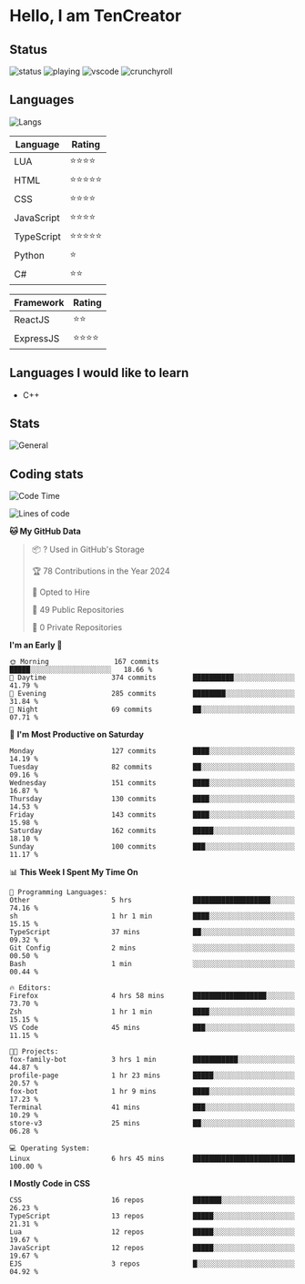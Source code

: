 # Hello, I am TenCreator

## Status
![status](https://api.statusbadges.me/badge/status/518334475038359555?simple=true&style=for-the-badge)
![playing](https://api.statusbadges.me/badge/playing/518334475038359555?style=for-the-badge)
![vscode](https://api.statusbadges.me/badge/vscode/518334475038359555?style=for-the-badge)
![crunchyroll](https://api.statusbadges.me/badge/crunchyroll/518334475038359555?style=for-the-badge)

## Languages
![Langs](https://github-readme-stats.vercel.app/api/top-langs/?username=tencreator&layout=compact&theme=radical)


|Language|Rating|
|--------|------|
|LUA|⭐️⭐️⭐️⭐️|
|HTML|⭐️⭐️⭐️⭐️⭐️|
|CSS|⭐️⭐️⭐️⭐️|
|JavaScript|⭐️⭐️⭐️⭐️|
|TypeScript|⭐️⭐️⭐️⭐️⭐️|
|Python|⭐️|
|C#|⭐️⭐️ |

|Framework|Rating|
|--------|------|
|ReactJS|⭐️⭐️|
|ExpressJS|⭐️⭐️⭐️⭐️|

## Languages I would like to learn
- C++

## Stats
![General](https://github-readme-stats.vercel.app/api?username=tencreator&show_icons=true&theme=radical)

## Coding stats
<!--START_SECTION:waka-->
![Code Time](http://img.shields.io/badge/Code%20Time-94%20hrs%2026%20mins-blue)

![Lines of code](https://img.shields.io/badge/From%20Hello%20World%20I%27ve%20Written-481.9%20thousand%20lines%20of%20code-blue)

**🐱 My GitHub Data** 

> 📦 ? Used in GitHub's Storage 
 > 
> 🏆 78 Contributions in the Year 2024
 > 
> 💼 Opted to Hire
 > 
> 📜 49 Public Repositories 
 > 
> 🔑 0 Private Repositories 
 > 
**I'm an Early 🐤** 

```text
🌞 Morning                167 commits         █████░░░░░░░░░░░░░░░░░░░░   18.66 % 
🌆 Daytime                374 commits         ██████████░░░░░░░░░░░░░░░   41.79 % 
🌃 Evening                285 commits         ████████░░░░░░░░░░░░░░░░░   31.84 % 
🌙 Night                  69 commits          ██░░░░░░░░░░░░░░░░░░░░░░░   07.71 % 
```
📅 **I'm Most Productive on Saturday** 

```text
Monday                   127 commits         ████░░░░░░░░░░░░░░░░░░░░░   14.19 % 
Tuesday                  82 commits          ██░░░░░░░░░░░░░░░░░░░░░░░   09.16 % 
Wednesday                151 commits         ████░░░░░░░░░░░░░░░░░░░░░   16.87 % 
Thursday                 130 commits         ████░░░░░░░░░░░░░░░░░░░░░   14.53 % 
Friday                   143 commits         ████░░░░░░░░░░░░░░░░░░░░░   15.98 % 
Saturday                 162 commits         █████░░░░░░░░░░░░░░░░░░░░   18.10 % 
Sunday                   100 commits         ███░░░░░░░░░░░░░░░░░░░░░░   11.17 % 
```


📊 **This Week I Spent My Time On** 

```text
💬 Programming Languages: 
Other                    5 hrs               ███████████████████░░░░░░   74.16 % 
sh                       1 hr 1 min          ████░░░░░░░░░░░░░░░░░░░░░   15.15 % 
TypeScript               37 mins             ██░░░░░░░░░░░░░░░░░░░░░░░   09.32 % 
Git Config               2 mins              ░░░░░░░░░░░░░░░░░░░░░░░░░   00.50 % 
Bash                     1 min               ░░░░░░░░░░░░░░░░░░░░░░░░░   00.44 % 

🔥 Editors: 
Firefox                  4 hrs 58 mins       ██████████████████░░░░░░░   73.70 % 
Zsh                      1 hr 1 min          ████░░░░░░░░░░░░░░░░░░░░░   15.15 % 
VS Code                  45 mins             ███░░░░░░░░░░░░░░░░░░░░░░   11.15 % 

🐱‍💻 Projects: 
fox-family-bot           3 hrs 1 min         ███████████░░░░░░░░░░░░░░   44.87 % 
profile-page             1 hr 23 mins        █████░░░░░░░░░░░░░░░░░░░░   20.57 % 
fox-bot                  1 hr 9 mins         ████░░░░░░░░░░░░░░░░░░░░░   17.23 % 
Terminal                 41 mins             ███░░░░░░░░░░░░░░░░░░░░░░   10.29 % 
store-v3                 25 mins             ██░░░░░░░░░░░░░░░░░░░░░░░   06.28 % 

💻 Operating System: 
Linux                    6 hrs 45 mins       █████████████████████████   100.00 % 
```

**I Mostly Code in CSS** 

```text
CSS                      16 repos            ███████░░░░░░░░░░░░░░░░░░   26.23 % 
TypeScript               13 repos            █████░░░░░░░░░░░░░░░░░░░░   21.31 % 
Lua                      12 repos            █████░░░░░░░░░░░░░░░░░░░░   19.67 % 
JavaScript               12 repos            █████░░░░░░░░░░░░░░░░░░░░   19.67 % 
EJS                      3 repos             █░░░░░░░░░░░░░░░░░░░░░░░░   04.92 % 
```




<!--END_SECTION:waka-->
